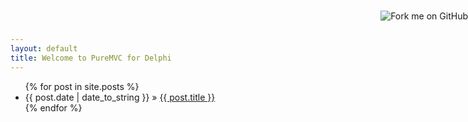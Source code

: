 ```yaml
---
layout: default
title: Welcome to PureMVC for Delphi
---
```


<a href="https://github.com/jcangas/PureMVC4D"><img style="position: absolute; top: 25px; right: 0; border: 0;" src="http://s3.amazonaws.com/github/ribbons/forkme_right_red_aa0000.png" alt="Fork me on GitHub" /></a>

<ul class="posts">
  {% for post in site.posts %}
    <li><span>{{ post.date | date_to_string }}</span> &raquo; <a href="{{ BASE_PATH }}{{ post.url }}">{{ post.title }}</a></li>
  {% endfor %}
</ul>



